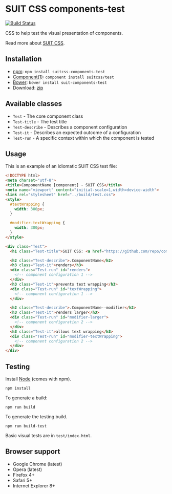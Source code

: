 # SUIT CSS components-test

[![Build Status](https://secure.travis-ci.org/suitcss/components-test.png?branch=master)](http://travis-ci.org/suitcss/components-test)

CSS to help test the visual presentation of components.

Read more about [SUIT CSS](https://github.com/suitcss/suit/).

## Installation

* [npm](https://www.npmjs.org/package/suitcss-components-test): `npm install suitcss-components-test`
* [Component(1)](http://component.io/): `component install suitcss/test`
* [Bower](http://bower.io/): `bower install suit-components-test`
* Download: [zip](https://github.com/suitcss/test/zipball/master)

## Available classes

* `Test` - The core component class
* `Test-title` - The test title
* `Test-describe` - Describes a component configuration
* `Test-it` - Describes an expected outcome of a configuration
* `Test-run` - A specific context within which the component is tested

## Usage

This is an example of an idiomatic SUIT CSS test file:

```html
<!DOCTYPE html>
<meta charset="utf-8">
<title>ComponentName [component] - SUIT CSS</title>
<meta name="viewport" content="initial-scale=1,width=device-width">
<link rel="stylesheet" href="../build/test.css">
<style>
  #textWrapping {
    width: 300px;
  }

  #modifier-textWrapping {
    width: 300px;
  }
</style>

<div class="Test">
  <h1 class="Test-title">SUIT CSS: <a href="https://github.com/repo/component-name">ComponentName</a> component tests</h1>

  <h2 class="Test-describe">.ComponentName</h2>
  <h3 class="Test-it">renders</h3>
  <div class="Test-run" id="renders">
    <!-- component configuration 1 -->
  </div>
  <h3 class="Test-it">prevents text wrapping</h3>
  <div class="Test-run" id="textWrapping">
    <!-- component configuration 1 -->
  </div>

  <h2 class="Test-describe">.ComponentName--modifier</h2>
  <h3 class="Test-it">renders larger</h3>
  <div class="Test-run" id="modifier-larger">
    <!-- component configuration 2 -->
  </div>
  <h3 class="Test-it">allows text wrapping</h3>
  <div class="Test-run" id="modifier-textWrapping">
    <!-- component configuration 2 -->
  </div>
</div>
```

## Testing

Install [Node](http://nodejs.org) (comes with npm).

```
npm install
```

To generate a build:

```
npm run build
```

To generate the testing build.

```
npm run build-test
```

Basic visual tests are in `test/index.html`.

## Browser support

* Google Chrome (latest)
* Opera (latest)
* Firefox 4+
* Safari 5+
* Internet Explorer 8+
